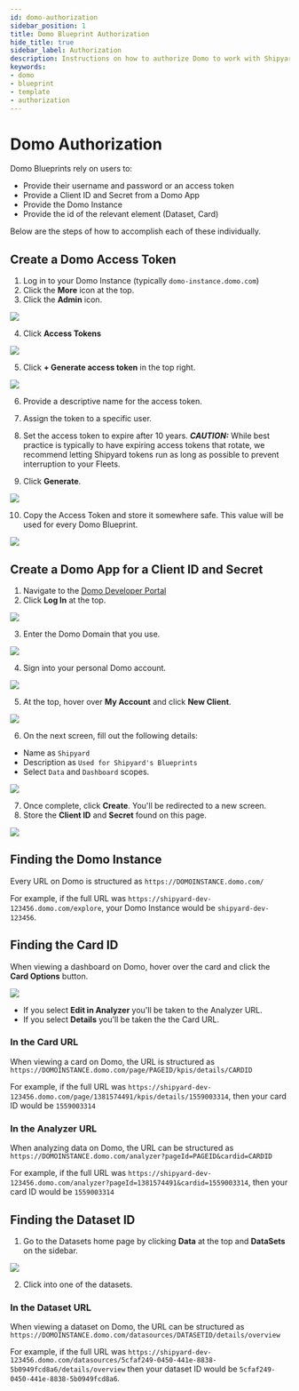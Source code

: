 ```yaml
---
id: domo-authorization
sidebar_position: 1
title: Domo Blueprint Authorization
hide_title: true
sidebar_label: Authorization
description: Instructions on how to authorize Domo to work with Shipyard's low-code Domo templates.
keywords:
- domo
- blueprint
- template
- authorization
---
```


# Domo Authorization
Domo Blueprints rely on users to:

- Provide their username and password or an access token
- Provide a Client ID and Secret from a Domo App
- Provide the Domo Instance
- Provide the id of the relevant element (Dataset, Card)

Below are the steps of how to accomplish each of these individually.

## Create a Domo Access Token
1. Log in to your Domo Instance (typically `domo-instance.domo.com`)
2. Click the **More** icon at the top.
3. Click the **Admin** icon.

![](https://cdn.sanity.io/images/2xyydva6/production/0824b018c087e1e75590abb856cebe8f56b4317f-1594x1194.png?w=450)

4. Click **Access Tokens**

![](https://cdn.sanity.io/images/2xyydva6/production/06e65051020d1e9c7bd18747253baae899de6221-722x816.png?w=450)

5. Click **+ Generate access token** in the top right.

![](https://cdn.sanity.io/images/2xyydva6/production/39a610acb32037697c5f08fab8040ed8a62e18ec-2796x510.png?w=450)

6. Provide a descriptive name for the access token.
7. Assign the token to a specific user.
8. Set the access token to expire after 10 years.
**_CAUTION:_**
While best practice is typically to have expiring access tokens that rotate, we recommend letting Shipyard tokens run as long as possible to prevent interruption to your Fleets.

9. Click **Generate**.

![](https://cdn.sanity.io/images/2xyydva6/production/b04e6814cf900247205d6d1fc16f0a1943504810-1360x274.png?w=450)

10. Copy the Access Token and store it somewhere safe. This value will be used for every Domo Blueprint.

![](https://cdn.sanity.io/images/2xyydva6/production/04ea0732ad492a78192da86a20d440ebc450c447-1116x224.png?w=450)

## Create a Domo App for a Client ID and Secret

1. Navigate to the [Domo Developer Portal](https://developer.domo.com/)
2. Click **Log In** at the top.

![](https://cdn.sanity.io/images/2xyydva6/production/2c2179c7c519195bb0d9925d3ccb71b834eaca7e-2860x752.png?w=450)

3. Enter the Domo Domain that you use. 

![](https://cdn.sanity.io/images/2xyydva6/production/885040f05fc5dc08fdbba9d906f397fd5deb6ef1-1346x904.png?w=450)

4. Sign into your personal Domo account.

![](https://cdn.sanity.io/images/2xyydva6/production/596c118d96e83d213af2e7d5425e31f22067a477-1012x1030.png?w=450)

5. At the top, hover over **My Account** and click **New Client**.  

![](https://cdn.sanity.io/images/2xyydva6/production/bbd86e70d02f27043546b109bc2a3337f5156c44-414x596.png?w=450)

6. On the next screen, fill out the following details:
- Name as `Shipyard`
- Description as `Used for Shipyard's Blueprints`
- Select `Data` and `Dashboard` scopes.

![](https://cdn.sanity.io/images/2xyydva6/production/5f93f7af80cd0857e08e85a7ed8173a87d140fe0-1848x1212.png?w=450)

7. Once complete, click **Create**. You'll be redirected to a new screen.
8. Store the **Client ID** and **Secret** found on this page.

![](https://cdn.sanity.io/images/2xyydva6/production/c058f52389e734882e99b0c6965c1fd19996eec4-2860x1328.png?w=450)
## Finding the Domo Instance

Every URL on Domo is structured as `https://DOMOINSTANCE.domo.com/`

For example, if the full URL was `https://shipyard-dev-123456.domo.com/explore`, your Domo Instance would be `shipyard-dev-123456`.

## Finding the Card ID

When viewing a dashboard on Domo, hover over the card and click the **Card Options** button.

![](https://cdn.sanity.io/images/2xyydva6/production/89309078653a49adc2a2b4c073315fe05b0ba9d6-552x682.png?w=450)
- If you select **Edit in Analyzer** you'll be taken to the Analyzer URL.
- If you select **Details** you'll be taken the the Card URL.

### In the Card URL

When viewing a card on Domo, the URL is structured as `https://DOMOINSTANCE.domo.com/page/PAGEID/kpis/details/CARDID`

For example, if the full URL was `https://shipyard-dev-123456.domo.com/page/1381574491/kpis/details/1559003314`, then your card ID would be `1559003314`

### In the Analyzer URL

When analyzing data on Domo, the URL can be structured as `https://DOMOINSTANCE.domo.com/analyzer?pageId=PAGEID&cardid=CARDID`

For example, if the full URL was `https://shipyard-dev-123456.domo.com/analyzer?pageId=1381574491&cardid=1559003314`, then your card ID would be `1559003314`

## Finding the Dataset ID

1. Go to the Datasets home page by clicking **Data** at the top and **DataSets** on the sidebar.

![](https://cdn.sanity.io/images/2xyydva6/production/987a9a13b7bc81e1f84ce396a0b27b85dc399e08-1352x900.png?w=450)

2. Click into one of the datasets.

### In the Dataset URL
When viewing a dataset on Domo, the URL can be structured as `https://DOMOINSTANCE.domo.com/datasources/DATASETID/details/overview`

For example, if the full URL was `https://shipyard-dev-123456.domo.com/datasources/5cfaf249-0450-441e-8838-5b0949fcd8a6/details/overview` then your dataset ID would be `5cfaf249-0450-441e-8838-5b0949fcd8a6`.
